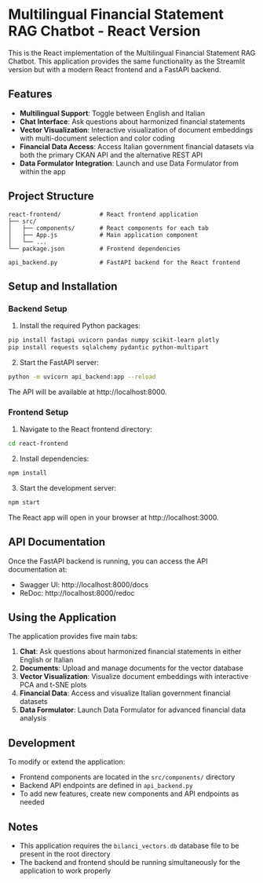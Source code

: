 # Multilingual Financial Statement RAG Chatbot - React Version

This is the React implementation of the Multilingual Financial Statement RAG Chatbot. This application provides the same functionality as the Streamlit version but with a modern React frontend and a FastAPI backend.

## Features

- **Multilingual Support**: Toggle between English and Italian
- **Chat Interface**: Ask questions about harmonized financial statements
- **Vector Visualization**: Interactive visualization of document embeddings with multi-document selection and color coding
- **Financial Data Access**: Access Italian government financial datasets via both the primary CKAN API and the alternative REST API
- **Data Formulator Integration**: Launch and use Data Formulator from within the app

## Project Structure

```
react-frontend/           # React frontend application
├── src/
│   ├── components/       # React components for each tab
│   ├── App.js            # Main application component
│   └── ...
└── package.json          # Frontend dependencies

api_backend.py            # FastAPI backend for the React frontend
```

## Setup and Installation

### Backend Setup

1. Install the required Python packages:

```bash
pip install fastapi uvicorn pandas numpy scikit-learn plotly
pip install requests sqlalchemy pydantic python-multipart
```

2. Start the FastAPI server:

```bash
python -m uvicorn api_backend:app --reload
```

The API will be available at http://localhost:8000.

### Frontend Setup

1. Navigate to the React frontend directory:

```bash
cd react-frontend
```

2. Install dependencies:

```bash
npm install
```

3. Start the development server:

```bash
npm start
```

The React app will open in your browser at http://localhost:3000.

## API Documentation

Once the FastAPI backend is running, you can access the API documentation at:

- Swagger UI: http://localhost:8000/docs
- ReDoc: http://localhost:8000/redoc

## Using the Application

The application provides five main tabs:

1. **Chat**: Ask questions about harmonized financial statements in either English or Italian
2. **Documents**: Upload and manage documents for the vector database
3. **Vector Visualization**: Visualize document embeddings with interactive PCA and t-SNE plots
4. **Financial Data**: Access and visualize Italian government financial datasets
5. **Data Formulator**: Launch Data Formulator for advanced financial data analysis

## Development

To modify or extend the application:

- Frontend components are located in the `src/components/` directory
- Backend API endpoints are defined in `api_backend.py`
- To add new features, create new components and API endpoints as needed

## Notes

- This application requires the `bilanci_vectors.db` database file to be present in the root directory
- The backend and frontend should be running simultaneously for the application to work properly
